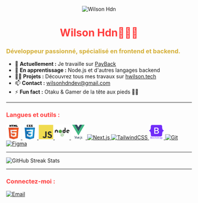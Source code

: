 <p align="center">
  <img src="https://github.com/HdnWilson/ai-assistant-electron/blob/main/THE-FUTURE.png" alt="Wilson Hdn"/>
</p>
<h1 align="center" style="color: #ff3d3d;">Wilson Hdn👨🏾‍💻</h1>
<h3 align="" style="color: #d4af37;">Développeur passionné, spécialisé en frontend et backend.</h3>

- 🔭 **Actuellement :** Je travaille sur [PayBack](https://pay-back-zeta.vercel.app/)
- 🌱 **En apprentissage :** Node.js et d'autres langages backend
- 👨‍💻 **Projets :** Découvrez tous mes travaux sur [hwilson.tech](https://www.hwilson.tech)
- 📫 **Contact :** wilsonhdndev@gmail.com
- ⚡ **Fun fact :** Otaku & Gamer de la tête aux pieds 🥷😁

---

<h3 align="left" style="color: #ff3d3d;">Langues et outils :</h3>
<p align="left"> 
  <!-- Langages principaux -->
  <a href="https://www.w3.org/html/" target="blank">
    <img src="https://raw.githubusercontent.com/devicons/devicon/master/icons/html5/html5-original-wordmark.svg" alt="HTML5" width="40" height="40"/>
  </a> 
  <a href="https://www.w3schools.com/css/" target="_blank">
    <img src="https://raw.githubusercontent.com/devicons/devicon/master/icons/css3/css3-original-wordmark.svg" alt="CSS3" width="40" height="40"/>
  </a>
  <a href="https://developer.mozilla.org/fr/docs/Web/JavaScript" target="_blank">
    <img src="https://raw.githubusercontent.com/devicons/devicon/master/icons/javascript/javascript-original.svg" alt="JavaScript" width="40" height="40"/>
  </a> 
  <a href="https://nodejs.org" target="_blank">
    <img src="https://raw.githubusercontent.com/devicons/devicon/master/icons/nodejs/nodejs-original-wordmark.svg" alt="Node.js" width="40" height="40"/>
  </a>

  <!-- Frameworks et bibliothèques -->
  <a href="https://vuejs.org/" target="_blank">
    <img src="https://raw.githubusercontent.com/devicons/devicon/master/icons/vuejs/vuejs-original-wordmark.svg" alt="Vue.js" width="40" height="40"/>
  </a>
  <a href="https://nextjs.org/" target="_blank">
    <img src="https://cdn.worldvectorlogo.com/logos/nextjs-2.svg" alt="Next.js" width="40" height="40"/>
  </a>
  <a href="https://tailwindcss.com/" target="_blank">
    <img src="https://www.vectorlogo.zone/logos/tailwindcss/tailwindcss-icon.svg" alt="TailwindCSS" width="40" height="40"/>
  </a>
  <a href="https://getbootstrap.com" target="_blank">
    <img src="https://raw.githubusercontent.com/devicons/devicon/master/icons/bootstrap/bootstrap-plain-wordmark.svg" alt="Bootstrap" width="40" height="40"/>
  </a>

  <!-- Outils -->
  <a href="https://git-scm.com/" target="_blank">
    <img src="https://www.vectorlogo.zone/logos/git-scm/git-scm-icon.svg" alt="Git" width="40" height="40"/>
  </a>
  <a href="https://www.figma.com/" target="_blank">
    <img src="https://www.vectorlogo.zone/logos/figma/figma-icon.svg" alt="Figma" width="40" height="40"/>
  </a>
</p>

---

<p align="">
  <img src="https://github-readme-streak-stats.herokuapp.com/?user=hdnwilson&theme=dark&ring=ff3d3d&fire=d4af37&currStreakLabel=ff3d3d" alt="GitHub Streak Stats"/>
</p>

---

<h3 align="left" style="color: #ff3d3d;">Connectez-moi :</h3>
<p align="left">
  <a href="mailto:wilsonhdndev@gmail.com" target="_blank">
    <img src="https://img.shields.io/badge/Email-%23D14836.svg?style=for-the-badge&logo=gmail&logoColor=white" alt="Email">
  </a>
</p>
